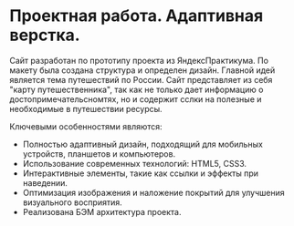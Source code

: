 # Проектная работа. Адаптивная верстка.

Сайт разработан по прототипу проекта из ЯндексПрактикума. По макету была создана структура и определен дизайн. Главной идей является тема путешествий по России. Сайт представляет из себя "карту путешественника", так как не только дает информацию о достопримечательсномтях, но и содержит сслки на полезные и необходимые в путешествии ресурсы. 

Ключевыми особенностями являются: 

* Полностью адаптивный дизайн, подходящий для мобильных устройств, планшетов и компьютеров.
* Использование современных технологий: HTML5, CSS3.
* Интерактивные элементы, такие как ссылки и эффекты при наведении.
* Оптимизация изображения и наложение покрытий для улучшения визуального восприятия.
* Реализована БЭМ архитектура проекта. 


